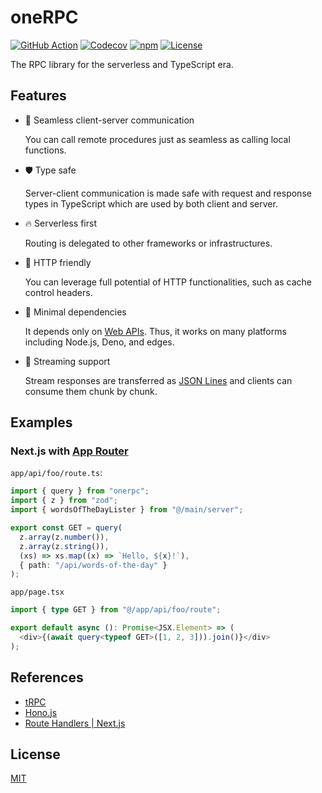 # oneRPC

[![GitHub Action](https://img.shields.io/github/actions/workflow/status/raviqqe/onerpc/test.yaml?branch=main&style=flat-square)](https://github.com/raviqqe/onerpc/actions)
[![Codecov](https://img.shields.io/codecov/c/github/raviqqe/onerpc.svg?style=flat-square)](https://codecov.io/gh/raviqqe/onerpc)
[![npm](https://img.shields.io/npm/v/onerpc?style=flat-square)](https://www.npmjs.com/package/onerpc)
[![License](https://img.shields.io/github/license/raviqqe/onerpc.svg?style=flat-square)](LICENSE)

The RPC library for the serverless and TypeScript era.

## Features

- 🔮 Seamless client-server communication

  You can call remote procedures just as seamless as calling local functions.

- 🛡️ Type safe

  Server-client communication is made safe with request and response types in TypeScript which are used by both client and server.

- 🔥 Serverless first

  Routing is delegated to other frameworks or infrastructures.

- 🤝 HTTP friendly

  You can leverage full potential of HTTP functionalities, such as cache control headers.

- 🐁 Minimal dependencies

  It depends only on [Web APIs](https://developer.mozilla.org/en-US/docs/Web/API). Thus, it works on many platforms including Node.js, Deno, and edges.

- 🌊 Streaming support

  Stream responses are transferred as [JSON Lines](https://jsonlines.org/) and clients can consume them chunk by chunk.

## Examples

### Next.js with [App Router](https://nextjs.org/docs/app)

`app/api/foo/route.ts`:

```typescript
import { query } from "onerpc";
import { z } from "zod";
import { wordsOfTheDayLister } from "@/main/server";

export const GET = query(
  z.array(z.number()),
  z.array(z.string()),
  (xs) => xs.map((x) => `Hello, ${x}!`),
  { path: "/api/words-of-the-day" }
);
```

`app/page.tsx`

```typescript
import { type GET } from "@/app/api/foo/route";

export default async (): Promise<JSX.Element> => (
  <div>{(await query<typeof GET>([1, 2, 3])).join()}</div>
);
```

## References

- [tRPC](https://trpc.io/)
- [Hono.js](https://hono.dev/)
- [Route Handlers | Next.js](https://nextjs.org/docs/app/building-your-application/routing/router-handlers)

## License

[MIT](LICENSE)
